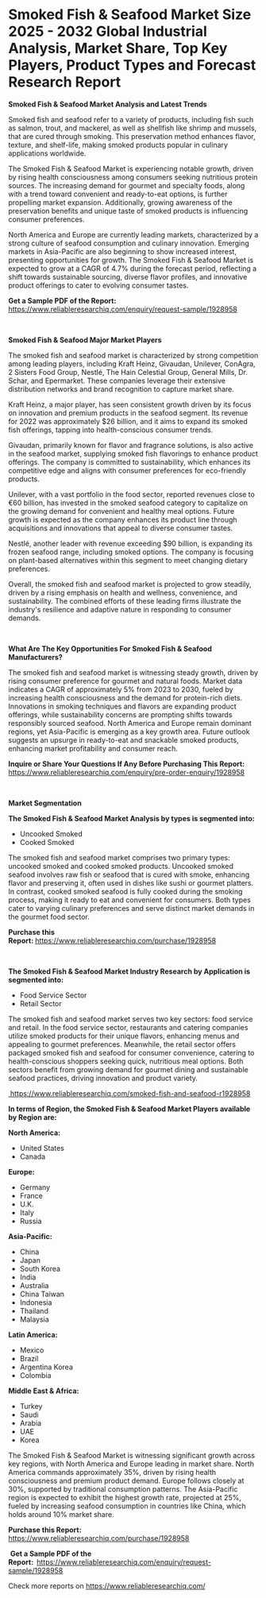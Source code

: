 <p><h1>Smoked Fish & Seafood Market Size 2025 - 2032 Global Industrial Analysis, Market Share, Top Key Players, Product Types and Forecast Research Report</h1></p><p><strong>Smoked Fish & Seafood Market Analysis and Latest Trends</strong></p>
<p><p>Smoked fish and seafood refer to a variety of products, including fish such as salmon, trout, and mackerel, as well as shellfish like shrimp and mussels, that are cured through smoking. This preservation method enhances flavor, texture, and shelf-life, making smoked products popular in culinary applications worldwide.</p><p>The Smoked Fish & Seafood Market is experiencing notable growth, driven by rising health consciousness among consumers seeking nutritious protein sources. The increasing demand for gourmet and specialty foods, along with a trend toward convenient and ready-to-eat options, is further propelling market expansion. Additionally, growing awareness of the preservation benefits and unique taste of smoked products is influencing consumer preferences.</p><p>North America and Europe are currently leading markets, characterized by a strong culture of seafood consumption and culinary innovation. Emerging markets in Asia-Pacific are also beginning to show increased interest, presenting opportunities for growth. The Smoked Fish & Seafood Market is expected to grow at a CAGR of 4.7% during the forecast period, reflecting a shift towards sustainable sourcing, diverse flavor profiles, and innovative product offerings to cater to evolving consumer tastes.</p></p>
<p><strong>Get a Sample PDF of the Report:&nbsp;</strong> <a href="https://www.reliableresearchiq.com/enquiry/request-sample/1928958?utm_campaign=2299&utm_medium=2&utm_source=Github&utm_content=ia&utm_term=29032025&utm_id=smoked-fish-seafood">https://www.reliableresearchiq.com/enquiry/request-sample/1928958</a></p>
<p>&nbsp;</p>
<p><strong>Smoked Fish & Seafood Major Market Players</strong></p>
<p><p>The smoked fish and seafood market is characterized by strong competition among leading players, including Kraft Heinz, Givaudan, Unilever, ConAgra, 2 Sisters Food Group, Nestlé, The Hain Celestial Group, General Mills, Dr. Schar, and Epermarket. These companies leverage their extensive distribution networks and brand recognition to capture market share.</p><p>Kraft Heinz, a major player, has seen consistent growth driven by its focus on innovation and premium products in the seafood segment. Its revenue for 2022 was approximately $26 billion, and it aims to expand its smoked fish offerings, tapping into health-conscious consumer trends.</p><p>Givaudan, primarily known for flavor and fragrance solutions, is also active in the seafood market, supplying smoked fish flavorings to enhance product offerings. The company is committed to sustainability, which enhances its competitive edge and aligns with consumer preferences for eco-friendly products.</p><p>Unilever, with a vast portfolio in the food sector, reported revenues close to €60 billion, has invested in the smoked seafood category to capitalize on the growing demand for convenient and healthy meal options. Future growth is expected as the company enhances its product line through acquisitions and innovations that appeal to diverse consumer tastes.</p><p>Nestlé, another leader with revenue exceeding $90 billion, is expanding its frozen seafood range, including smoked options. The company is focusing on plant-based alternatives within this segment to meet changing dietary preferences.</p><p>Overall, the smoked fish and seafood market is projected to grow steadily, driven by a rising emphasis on health and wellness, convenience, and sustainability. The combined efforts of these leading firms illustrate the industry's resilience and adaptive nature in responding to consumer demands.</p></p>
<p>&nbsp;</p>
<p><strong>What Are The Key Opportunities For Smoked Fish & Seafood Manufacturers?</strong></p>
<p><p>The smoked fish and seafood market is witnessing steady growth, driven by rising consumer preference for gourmet and natural foods. Market data indicates a CAGR of approximately 5% from 2023 to 2030, fueled by increasing health consciousness and the demand for protein-rich diets. Innovations in smoking techniques and flavors are expanding product offerings, while sustainability concerns are prompting shifts towards responsibly sourced seafood. North America and Europe remain dominant regions, yet Asia-Pacific is emerging as a key growth area. Future outlook suggests an upsurge in ready-to-eat and snackable smoked products, enhancing market profitability and consumer reach.</p></p>
<p><strong>Inquire or Share Your Questions If Any Before Purchasing This Report:</strong> <a href="https://www.reliableresearchiq.com/enquiry/pre-order-enquiry/1928958?utm_campaign=2299&utm_medium=2&utm_source=Github&utm_content=ia&utm_term=29032025&utm_id=smoked-fish-seafood">https://www.reliableresearchiq.com/enquiry/pre-order-enquiry/1928958</a></p>
<p>&nbsp;</p>
<p><strong>Market Segmentation</strong></p>
<p><strong>The Smoked Fish & Seafood Market Analysis by types is segmented into:</strong></p>
<p><ul><li>Uncooked Smoked</li><li>Cooked Smoked</li></ul></p>
<p><p>The smoked fish and seafood market comprises two primary types: uncooked smoked and cooked smoked products. Uncooked smoked seafood involves raw fish or seafood that is cured with smoke, enhancing flavor and preserving it, often used in dishes like sushi or gourmet platters. In contrast, cooked smoked seafood is fully cooked during the smoking process, making it ready to eat and convenient for consumers. Both types cater to varying culinary preferences and serve distinct market demands in the gourmet food sector.</p></p>
<p><strong>Purchase this Report:&nbsp;</strong><a href="https://www.reliableresearchiq.com/purchase/1928958?utm_campaign=2299&utm_medium=2&utm_source=Github&utm_content=ia&utm_term=29032025&utm_id=smoked-fish-seafood">https://www.reliableresearchiq.com/purchase/1928958</a></p>
<p>&nbsp;</p>
<p><strong>The Smoked Fish & Seafood Market Industry Research by Application is segmented into:</strong></p>
<p><ul><li>Food Service Sector</li><li>Retail Sector</li></ul></p>
<p><p>The smoked fish and seafood market serves two key sectors: food service and retail. In the food service sector, restaurants and catering companies utilize smoked products for their unique flavors, enhancing menus and appealing to gourmet preferences. Meanwhile, the retail sector offers packaged smoked fish and seafood for consumer convenience, catering to health-conscious shoppers seeking quick, nutritious meal options. Both sectors benefit from growing demand for gourmet dining and sustainable seafood practices, driving innovation and product variety.</p></p>
<p><a href="https://www.reliableresearchiq.com/smoked-fish-and-seafood-r1928958?utm_campaign=2299&utm_medium=2&utm_source=Github&utm_content=ia&utm_term=29032025&utm_id=smoked-fish-seafood">&nbsp;https://www.reliableresearchiq.com/smoked-fish-and-seafood-r1928958</a></p>
<p><strong>In terms of Region, the Smoked Fish & Seafood Market Players available by Region are:</strong></p>
<p>
    <p> <strong> North America: </strong>
        <ul>
            <li>United States</li>
            <li>Canada</li>
        </ul>
        </p> 
    <p> <strong> Europe: </strong>
        <ul>
            <li>Germany</li>
            <li>France</li>
            <li>U.K.</li>
            <li>Italy</li>
            <li>Russia</li>
        </ul>
        </p> 
    <p> <strong> Asia-Pacific: </strong>
        <ul>
            <li>China</li>
            <li>Japan</li>
            <li>South Korea</li>
            <li>India</li>
            <li>Australia</li>
            <li>China Taiwan</li>
            <li>Indonesia</li>
            <li>Thailand</li>
            <li>Malaysia</li>
        </ul>
        </p> 
    <p> <strong> Latin America: </strong>
        <ul>
            <li>Mexico</li>
            <li>Brazil</li>
            <li>Argentina Korea</li>
            <li>Colombia</li>
        </ul>
        </p> 
    <p> <strong> Middle East & Africa: </strong>
        <ul>
            <li>Turkey</li>
            <li>Saudi</li>
            <li>Arabia</li>
            <li>UAE</li>
            <li>Korea</li>
        </ul>
    </p>
    </p>
<p><p>The Smoked Fish & Seafood Market is witnessing significant growth across key regions, with North America and Europe leading in market share. North America commands approximately 35%, driven by rising health consciousness and premium product demand. Europe follows closely at 30%, supported by traditional consumption patterns. The Asia-Pacific region is expected to exhibit the highest growth rate, projected at 25%, fueled by increasing seafood consumption in countries like China, which holds around 10% market share.</p></p>
<p><strong>Purchase this Report: </strong><a href="https://www.reliableresearchiq.com/purchase/1928958?utm_campaign=2299&utm_medium=2&utm_source=Github&utm_content=ia&utm_term=29032025&utm_id=smoked-fish-seafood">https://www.reliableresearchiq.com/purchase/1928958</a></p>
<p>&nbsp;<strong>Get a Sample PDF of the Report:&nbsp;&nbsp;</strong><a href="https://www.reliableresearchiq.com/enquiry/request-sample/1928958?utm_campaign=2299&utm_medium=2&utm_source=Github&utm_content=ia&utm_term=29032025&utm_id=smoked-fish-seafood">https://www.reliableresearchiq.com/enquiry/request-sample/1928958</a></p>
<p><strong></strong></p>
<p>Check more reports on <a href="https://www.reliableresearchiq.com/?utm_campaign=2299&utm_medium=2&utm_source=Github&utm_content=ia&utm_term=29032025&utm_id=smoked-fish-seafood">https://www.reliableresearchiq.com/</a></p>
